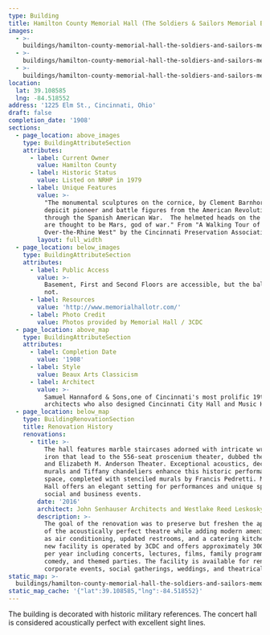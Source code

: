 ```yaml
---
type: Building
title: Hamilton County Memorial Hall (The Soldiers & Sailors Memorial Building)
images:
  - >-
    buildings/hamilton-county-memorial-hall-the-soldiers-and-sailors-memorial-building/hamilton-county-memorial-hall-the-soldiers-and-sailors-memorial-building-0_enuy6i
  - >-
    buildings/hamilton-county-memorial-hall-the-soldiers-and-sailors-memorial-building/hamilton-county-memorial-hall-the-soldiers-and-sailors-memorial-building-1_hodjtc
  - >-
    buildings/hamilton-county-memorial-hall-the-soldiers-and-sailors-memorial-building/hamilton-county-memorial-hall-the-soldiers-and-sailors-memorial-building-2_xbsg8w
location:
  lat: 39.108585
  lng: -84.518552
address: '1225 Elm St., Cincinnati, Ohio'
draft: false
completion_date: '1908'
sections:
  - page_location: above_images
    type: BuildingAttributeSection
    attributes:
      - label: Current Owner
        value: Hamilton County
      - label: Historic Status
        value: Listed on NRHP in 1979
      - label: Unique Features
        value: >-
          "The monumental sculptures on the cornice, by Clement Barnhorn,
          depicit pioneer and battle figures from the American Revolution
          through the Spanish American War.  The helmeted heads on the keysontes
          are thought to be Mars, god of war." From "A Walking Tour of
          Over-the-Rhine West" by the Cincinnati Preservation Association.
        layout: full_width
  - page_location: below_images
    type: BuildingAttributeSection
    attributes:
      - label: Public Access
        value: >-
          Basement, First and Second Floors are accessible, but the balcony is
          not.
      - label: Resources
        value: 'http://www.memorialhallotr.com/'
      - label: Photo Credit
        value: Photos provided by Memorial Hall / 3CDC
  - page_location: above_map
    type: BuildingAttributeSection
    attributes:
      - label: Completion Date
        value: '1908'
      - label: Style
        value: Beaux Arts Classicism
      - label: Architect
        value: >-
          Samuel Hannaford & Sons,one of Cincinnati's most prolific 19th Century
          architects who also designed Cincinnati City Hall and Music Hall.
  - page_location: below_map
    type: BuildingRenovationSection
    title: Renovation History
    renovations:
      - title: >-
          The hall features marble staircases adorned with intricate wrought
          iron that lead to the 556-seat proscenium theater, dubbed the Annie W.
          and Elizabeth M. Anderson Theater. Exceptional acoustics, decorative
          murals and Tiffany chandeliers enhance this historic performance
          space, completed with stenciled murals by Francis Pedretti. Memorial
          Hall offers an elegant setting for performances and unique spaces for
          social and business events.
        date: '2016'
        architect: John Senhauser Architects and Westlake Reed Leskosky
        description: >-
          The goal of the renovation was to preserve but freshen the appearance
          of the acoustically perfect theatre while adding modern amenities such
          as air conditioning, updated restrooms, and a catering kitchen.  The
          new facility is operated by 3CDC and offers approximately 300 events
          per year including concerts, lectures, films, family programming,
          comedy, and themed parties. The facility is available for rental for
          corporate events, social gatherings, weddings, and theatrical events.
static_map: >-
  buildings/hamilton-county-memorial-hall-the-soldiers-and-sailors-memorial-building/static-map_gtvd5o
static_map_cache: '{"lat":39.108585,"lng":-84.518552}'
---
```


The building is decorated with historic military references. The concert hall is considered acoustically perfect with excellent sight lines.
